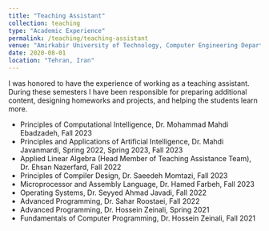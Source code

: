 ```yaml
---
title: "Teaching Assistant"
collection: teaching
type: "Academic Experience"
permalink: /teaching/teaching-assistant
venue: "Amirkabir University of Technology, Computer Engineering Department"
date: 2020-08-01
location: "Tehran, Iran"
---
```


I was honored to have the experience of working as a teaching assistant. During these semesters I have been responsible for preparing additional content, designing homeworks and projects, and helping the students learn more.

- Principles of Computational Intelligence, Dr. Mohammad Mahdi Ebadzadeh, Fall 2023
- Principles and Applications of Artificial Intelligence, Dr. Mahdi Javanmardi, Spring 2022, Spring 2023, Fall 2023
- Applied Linear Algebra (Head Member of Teaching Assistance Team), Dr. Ehsan Nazerfard, Fall 2022
- Principles of Compiler Design, Dr. Saeedeh Momtazi, Fall 2023
- Microprocessor and Assembly Language, Dr. Hamed Farbeh, Fall 2023
- Operating Systems, Dr. Seyyed Ahmad Javadi, Fall 2022
- Advanced Programming, Dr. Sahar Roostaei, Fall 2022
- Advanced Programming, Dr. Hossein Zeinali, Spring 2021
- Fundamentals of Computer Programming, Dr. Hossein Zeinali, Fall 2021